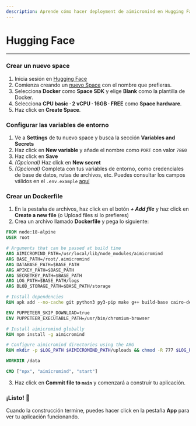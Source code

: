 ```yaml
---
description: Aprende cómo hacer deployment de aimicromind en Hugging Face
---
```


# Hugging Face

***

### Crear un nuevo space

1. Inicia sesión en [Hugging Face](https://huggingface.co/login)
2. Comienza creando un [nuevo Space](https://huggingface.co/new-space) con el nombre que prefieras.
3. Selecciona **Docker** como **Space SDK** y elige **Blank** como la plantilla de Docker.
4. Selecciona **CPU basic ∙ 2 vCPU ∙ 16GB ∙ FREE** como **Space hardware**.
5. Haz click en **Create Space**.

### Configurar las variables de entorno

1. Ve a **Settings** de tu nuevo space y busca la sección **Variables and Secrets**
2. Haz click en **New variable** y añade el nombre como `PORT` con valor `7860`
3. Haz click en **Save**
4. _(Opcional)_ Haz click en **New secret**
5. _(Opcional)_ Completa con tus variables de entorno, como credenciales de base de datos, rutas de archivos, etc. Puedes consultar los campos válidos en el `.env.example` [aquí](https://github.com/operativestech/AiMicroMind_Platform_2025/blob/main/docker/.env.example)

### Crear un Dockerfile

1. En la pestaña de archivos, haz click en el botón _**+ Add file**_ y haz click en **Create a new file** (o Upload files si lo prefieres)
2. Crea un archivo llamado **Dockerfile** y pega lo siguiente:

```Dockerfile
FROM node:18-alpine
USER root

# Arguments that can be passed at build time
ARG AIMICROMIND_PATH=/usr/local/lib/node_modules/aimicromind
ARG BASE_PATH=/root/.aimicromind
ARG DATABASE_PATH=$BASE_PATH
ARG APIKEY_PATH=$BASE_PATH
ARG SECRETKEY_PATH=$BASE_PATH
ARG LOG_PATH=$BASE_PATH/logs
ARG BLOB_STORAGE_PATH=$BASE_PATH/storage

# Install dependencies
RUN apk add --no-cache git python3 py3-pip make g++ build-base cairo-dev pango-dev chromium

ENV PUPPETEER_SKIP_DOWNLOAD=true
ENV PUPPETEER_EXECUTABLE_PATH=/usr/bin/chromium-browser

# Install aimicromind globally
RUN npm install -g aimicromind

# Configure aimicromind directories using the ARG
RUN mkdir -p $LOG_PATH $AIMICROMIND_PATH/uploads && chmod -R 777 $LOG_PATH $AIMICROMIND_PATH

WORKDIR /data

CMD ["npx", "aimicromind", "start"]
```

3. Haz click en **Commit file to `main`** y comenzará a construir tu aplicación.

### ¡Listo! 🎉

Cuando la construcción termine, puedes hacer click en la pestaña **App** para ver tu aplicación funcionando.
